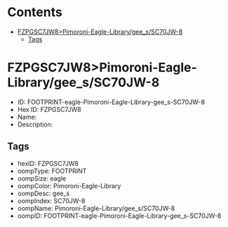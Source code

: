 



Contents
========

* [FZPGSC7JW8>Pimoroni-Eagle-Library/gee_s/SC70JW-8](#fzpgsc7jw8pimoroni-eagle-librarygee_ssc70jw-8)
	* [Tags](#tags)

# FZPGSC7JW8>Pimoroni-Eagle-Library/gee_s/SC70JW-8

- ID: FOOTPRINT-eagle-Pimoroni-Eagle-Library-gee_s-SC70JW-8
- Hex ID: FZPGSC7JW8
- Name: 
- Description: 

## Tags

- hexID: FZPGSC7JW8
- oompType: FOOTPRINT
- oompSize: eagle
- oompColor: Pimoroni-Eagle-Library
- oompDesc: gee_s
- oompIndex: SC70JW-8
- oompName: Pimoroni-Eagle-Library/gee_s/SC70JW-8
- oompID: FOOTPRINT-eagle-Pimoroni-Eagle-Library-gee_s-SC70JW-8
